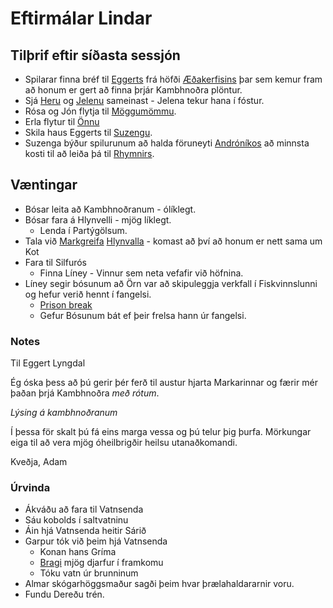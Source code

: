 # Eftirmálar Lindar

## Tilþrif eftir síðasta sessjón
- Spilarar finna bréf til [Eggerts](/npcs/eggert.md) frá höfði 
  [Æðakerfisins](/factions/aedakerfid.md) þar sem kemur fram að honum er gert
  að finna þrjár Kambhnoðra plöntur.
- Sjá [Heru](/npcs/hera.md) og [Jelenu](/npcs/jelena.md) sameinast - Jelena 
  tekur hana í fóstur.
- Rósa og Jón flytja til [Möggumömmu](/npcs/magga.md).
- Erla flytur til [Önnu](/npcs/anna.md)
- Skila haus Eggerts til [Suzengu](/npcs/suzenga.md).
- Suzenga býður spilurunum að halda föruneyti [Andróníkos](
  /players/bosarnir/andronikos.md) að minnsta kosti til að leiða þá til 
  [Rhymnirs](/npcs/rhymnir.md).
  
## Væntingar
- Bósar leita að Kambhnoðranum - ólíklegt.
- Bósar fara á Hlynvelli - mjög líklegt.
  - Lenda í Partýgölsum. 
- Tala við [Markgreifa](/npcs/valdimar.md) [Hlynvalla](
  /world/locations/hlynvellir.md) - komast að því að honum er nett sama um Kot
- Fara til Silfurós
  - Finna Líney - Vinnur sem neta vefafir við höfnina.
- Líney segir bósunum að Örn var að skipuleggja verkfall í Fiskvinnslunni og 
  hefur verið hennt í fangelsi.
  - [Prison break](https://drive.google.com/file/d/1GatjzHHI9n7pi-0V_RaQ2wTPh9NGcZwX/view)
  - Gefur Bósunum bát ef þeir frelsa hann úr fangelsi.

### Notes
Til Eggert Lyngdal

Ég óska þess að þú gerir þér ferð til austur hjarta Markarinnar og færir mér 
þaðan þrjá Kambhnoðra *með rótum*.

*Lýsing á kambhnoðranum*

Í þessa för skalt þú fá eins marga vessa og þú telur þig þurfa. Mörkungar eiga
til að vera mjög óheilbrigðir heilsu utanaðkomandi.

Kveðja, Adam

### Úrvinda 
- Ákváðu að fara til Vatnsenda 
- Sáu kobolds í saltvatninu
- Áin hjá Vatnsenda heitir Sárið
- Garpur tók við þeim hjá Vatnsenda
  - Konan hans Gríma 
  - [Bragi](/npcs/eggert.md) mjög djarfur í framkomu
  - Tóku vatn úr brunninum
- Almar skógarhöggsmaður sagði þeim hvar þrælahaldararnir voru.
- Fundu Dereðu trén.
